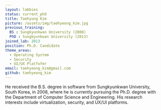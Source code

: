 ```yaml
---
layout: labbies
status: current_phd
title: Taehyung Kim
picture: /assets/img/taehyeong_kim.jpg
previous_training:
  BS : Sungkyunkwan University (2008)
  PhD : Sungkyunkwan University (2013)
joined_lab: 2013
position: Ph.D. Candidate
theme_areas:
  - Operating System
  - Security
  - UI/UX Platfofmr
email: taehyeong_kim@gmail.com
github: taehyeong_kim
---
```


He  received the B.S. degree in software from Sungkyunkwan University, South
Korea, in 2008, where he is currently pursuing the Ph.D. degree with the
Department of Computer Science and Engineering. His research interests include virtualization, security, and UX/UI platforms. 
